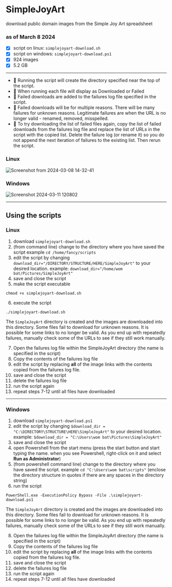 # SimpleJoyArt
download public domain images from the Simple Joy Art spreadsheet

### as of March 8 2024
- [X] script on linux: `simplejoyart-download.sh`
- [X] script on windows: `simplejoyart-download.ps1`
- [X] 924 images
- [X] 5.2 GB
---


- :blue_book: Running the script will create the directory specified near the top of the script.
- :orange_book: When running each file will display as Downloaded or Failed
- :notebook: Failed downloads are added to the failures log file specified in the script.
- :closed_book: Failed downloads will be for multiple reasons. There will be many failures for unknown reasons. Legitimate failures are when the URL is no longer valid - renamed, removed, misspelled.
- :notebook_with_decorative_cover: To try downloading the list of failed files again, copy the list of failed downloads from the failures log file and replace the list of URLs in the script with the copied list. Delete the failure log (or rename it) so you do not append the next iteration of failures to the existing list. Then rerun the script.

### Linux
![Screenshot from 2024-03-08 14-32-41](https://github.com/chansizzle/SimpleJoyArt/assets/14916599/b1507630-e2b3-4578-a3ca-132e00a000db)


### Windows
![Screenshot 2024-03-11 120802](https://github.com/chansizzle/SimpleJoyArt/assets/14916599/545b72bc-5048-45f3-8e39-00d3e1ebba76)

---
## Using the scripts

### Linux

1. download `simplejoyart-download.sh`
2. (from command line) change to the directory where you have saved the script example `cd /home/fancy/scripts`
3. edit the script by changing `download_dir="/DIRECTORY/STRUCTURE/HERE/SimpleJoyArt"` to your desired location. example: `download_dir="/home/wom bat/Pictures/SimpleJoyArt"`
4. save and close the script
5. make the script executable
```
chmod +x simplejoyart-download.sh
```
6. execute the script
```
./simplejoyart-download.sh
```

The `SimpleJoyArt` directory is created and the images are downloaded into this directory.
Some files fail to download for unknown reasons. It is possible for some links to no longer be valid. As you end up with repeatedly failures, manually check some of the URLs to see if they still work manually.

7. Open the failures log file within the SimpleJoyArt directory (the name is specified in the script)
8. Copy the contents of the failures log file
9. edit the script by replacing **all** of the image links with the contents copied from the failures log file.
10. save and close the script
11. delete the failures log file
12. run the script again
13. repeat steps 7-12 until all files have downloaded
 


---
### Windows

1. download `simplejoyart-download.ps1`
2. edit the script by changing `$download_dir = "C:\DIRECTORY\STRUCTURE\HERE\SimpleJoyArt"` to your desired location. example: `$download_dir = "C:\Users\wom bat\Pictures\SimpleJoyArt"`
4. save and close the script
5. open Powershell from the start menu (press the start button and start typing the name. when you see Powershell, right-click on it and select **Run as Administrator**)
6. (from powershell command line) change to the directory where you have saved the script. example `cd "C:\Users\wom bat\scripts"` (enclose the directory structure in quotes if there are any spaces in the directory string)
7. run the script
```
PowerShell.exe -ExecutionPolicy Bypass -File .\simplejoyart-download.ps1
```

The `SimpleJoyArt` directory is created and the images are downloaded into this directory.
Some files fail to download for unknown reasons. It is possible for some links to no longer be valid. As you end up with repeatedly failures, manually check some of the URLs to see if they still work manually.

8. Open the failures log file within the SimpleJoyArt directory (the name is specified in the script)
9. Copy the contents of the failures log file
10. edit the script by replacing **all** of the image links with the contents copied from the failures log file.
11. save and close the script
12. delete the failures log file
13. run the script again
14. repeat steps 7-12 until all files have downloaded
